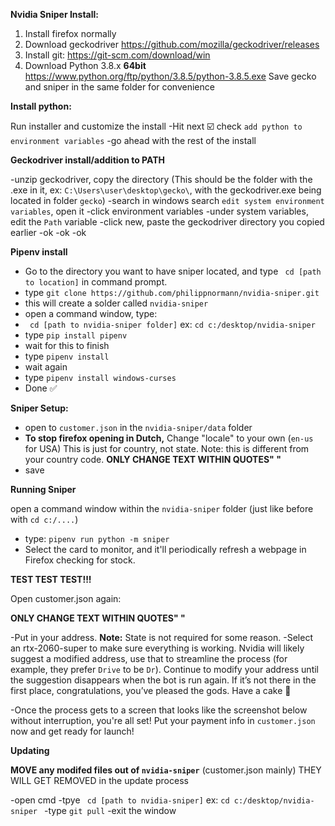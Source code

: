 **__Nvidia Sniper Install:__**

1) Install firefox normally
2) Download geckodriver https://github.com/mozilla/geckodriver/releases
3) Install git: https://git-scm.com/download/win
4) Download Python 3.8.x **__64bit__** https://www.python.org/ftp/python/3.8.5/python-3.8.5.exe
Save gecko and sniper in the same folder for convenience 

__**Install python:**__

Run installer and customize the install
-Hit next
:ballot_box_with_check: check `add python to environment variables`
-go ahead with the rest of the install

__**Geckodriver install/addition to PATH**__

-unzip geckodriver, copy the directory (This should be the folder with the .exe in it, ex: `C:\Users\user\desktop\gecko\`, with the geckodriver.exe being located in folder `gecko`)
-search in windows search `edit system environment variables`, open it
-click environment variables
-under system variables, edit the `Path` variable
-click new, paste the geckodriver directory you copied earlier
-ok
-ok
-ok

__**Pipenv install**__

- Go to the directory you want to have sniper located, and type ` cd [path to location]` in command prompt.
- type `git clone https://github.com/philippnormann/nvidia-sniper.git`
- this will create a solder called `nvidia-sniper`
- open a command window, type:
- ` cd [path to nvidia-sniper folder]` ex: `cd c:/desktop/nvidia-sniper`
- type `pip install pipenv`
- wait for this to finish
- type `pipenv install`
- wait again
- type `pipenv install windows-curses`
- Done :white_check_mark: 

__**Sniper Setup:**__

- open to `customer.json` in the `nvidia-sniper/data` folder
- **To stop firefox opening in Dutch,** Change "locale" to your own (`en-us` for USA) This is just for country, not state. Note: this is different from your country code. **ONLY CHANGE TEXT WITHIN QUOTES" "**
- save

__**Running Sniper**__ 

open a command window within the `nvidia-sniper` folder (just like before with `cd c:/....`)
- type: `pipenv run python -m sniper`
- Select the card to monitor, and it'll periodically refresh a webpage in Firefox checking for stock.

__**TEST TEST TEST!!!**__ 

Open customer.json again: 

**ONLY CHANGE TEXT WITHIN QUOTES" "**

-Put in your address. **Note:** State is not required for some reason.
-Select an rtx-2060-super to make sure everything is working. Nvidia will likely suggest a modified address, use that to streamline the process (for example, they prefer `Drive` to be `Dr`). Continue to modify your address until the suggestion disappears when the bot is run again. If it’s not there in the first place, congratulations, you’ve pleased the gods. Have a cake :birthday: 

-Once the process gets to a screen that looks like the screenshot below without interruption, you're all set! Put your payment info in `customer.json` now and get ready for launch!

__**Updating**__

**__MOVE any modifed files out of `nvidia-sniper`__** (customer.json mainly) THEY WILL GET REMOVED in the update process

-open cmd
-tpye ` cd [path to nvidia-sniper]` ex: `cd c:/desktop/nvidia-sniper `
-type `git pull`
-exit the window
